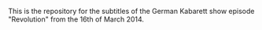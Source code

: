 This is the repository for the subtitles of the German Kabarett show episode "Revolution" from the 16th of March 2014.
